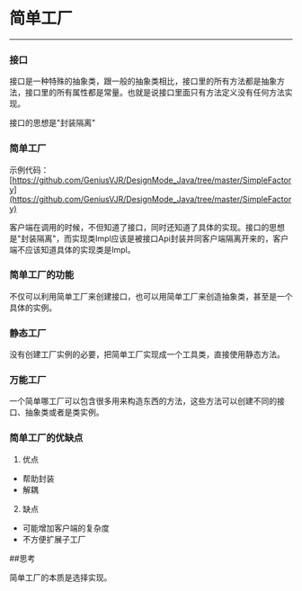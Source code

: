 # 简单工厂

---
### 接口
接口是一种特殊的抽象类，跟一般的抽象类相比，接口里的所有方法都是抽象方法，接口里的所有属性都是常量。也就是说接口里面只有方法定义没有任何方法实现。

接口的思想是"封装隔离"

### 简单工厂
示例代码：
[https://github.com/GeniusVJR/DesignMode_Java/tree/master/SimpleFactory](https://github.com/GeniusVJR/DesignMode_Java/tree/master/SimpleFactory)

客户端在调用的时候，不但知道了接口，同时还知道了具体的实现。接口的思想是"封装隔离"，而实现类Impl应该是被接口Api封装并同客户端隔离开来的，客户端不应该知道具体的实现类是Impl。

### 简单工厂的功能
不仅可以利用简单工厂来创建接口，也可以用简单工厂来创造抽象类，甚至是一个具体的实例。

### 静态工厂
没有创建工厂实例的必要，把简单工厂实现成一个工具类，直接使用静态方法。

### 万能工厂
 一个简单哪工厂可以包含很多用来构造东西的方法，这些方法可以创建不同的接口、抽象类或者是类实例。

### 简单工厂的优缺点
1. 优点
* 帮助封装
* 解耦
2. 缺点
* 可能增加客户端的复杂度
* 不方便扩展子工厂

##思考

简单工厂的本质是选择实现。

